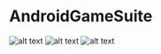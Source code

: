 # AndroidGameSuite

![alt text](https://github.com/stanvolcere/GameSuite/blob/master/img1.png)
![alt text](https://github.com/stanvolcere/GameSuite/blob/master/img2.png)
![alt text](https://github.com/stanvolcere/GameSuite/blob/master/connect4.png)
